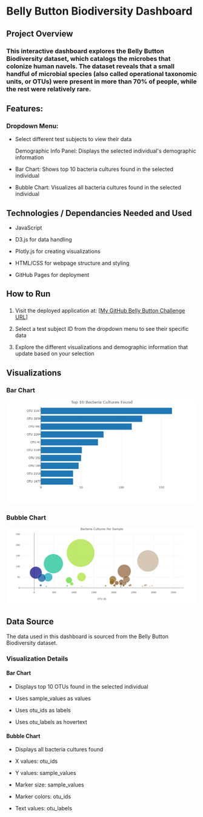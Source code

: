 # Belly Button Biodiversity Dashboard

## Project Overview
### This interactive dashboard explores the Belly Button Biodiversity dataset, which catalogs the microbes that colonize human navels. The dataset reveals that a small handful of microbial species (also called operational taxonomic units, or OTUs) were present in more than 70% of people, while the rest were relatively rare.

## Features:
### Dropdown Menu: 
* Select different test subjects to view their data

  Demographic Info Panel: Displays the selected individual's demographic information

* Bar Chart: Shows top 10 bacteria cultures found in the selected individual

* Bubble Chart: Visualizes all bacteria cultures found in the selected individual

## Technologies / Dependancies Needed and Used
* JavaScript

* D3.js for data handling

* Plotly.js for creating visualizations

* HTML/CSS for webpage structure and styling

* GitHub Pages for deployment

## How to Run
###
1. Visit the deployed application at: [[My GitHub Belly Button Challenge URL](https://github.com/realmattimatt/belly-button-challenge.git)]

2. Select a test subject ID from the dropdown menu to see their specific data

3. Explore the different visualizations and demographic information that update based on your selection


## Visualizations
### Bar Chart
![Top 10 Bacteria Cultures](images/bar_chart.png)

### Bubble Chart
![Bacteria Cultures Per Sample](images/bubble_chart.png)


## Data Source
The data used in this dashboard is sourced from the Belly Button Biodiversity dataset.


### Visualization Details
#### Bar Chart

* Displays top 10 OTUs found in the selected
individual

* Uses sample_values as values

* Uses otu_ids as labels

* Uses otu_labels as hovertext

#### Bubble Chart
* Displays all bacteria cultures found

* X values: otu_ids

* Y values: sample_values

* Marker size: sample_values

* Marker colors: otu_ids

* Text values: otu_labels

